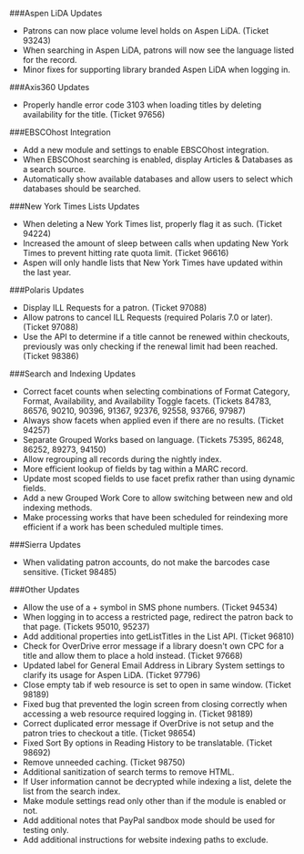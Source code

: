 ###Aspen LiDA Updates
- Patrons can now place volume level holds on Aspen LiDA. (Ticket 93243)
- When searching in Aspen LiDA, patrons will now see the language listed for the record.
- Minor fixes for supporting library branded Aspen LiDA when logging in.

###Axis360 Updates
- Properly handle error code 3103 when loading titles by deleting availability for the title. (Ticket 97656)

###EBSCOhost Integration
- Add a new module and settings to enable EBSCOhost integration. 
- When EBSCOhost searching is enabled, display Articles & Databases as a search source. 
- Automatically show available databases and allow users to select which databases should be searched. 

###New York Times Lists Updates
- When deleting a New York Times list, properly flag it as such. (Ticket 94224)
- Increased the amount of sleep between calls when updating New York Times to prevent hitting rate quota limit. (Ticket 96616)
- Aspen will only handle lists that New York Times have updated within the last year.

###Polaris Updates
- Display ILL Requests for a patron. (Ticket 97088)
- Allow patrons to cancel ILL Requests (required Polaris 7.0 or later). (Ticket 97088) 
- Use the API to determine if a title cannot be renewed within checkouts, previously was only checking if the renewal limit had been reached. (Ticket 98386)

###Search and Indexing Updates
- Correct facet counts when selecting combinations of Format Category, Format, Availability, and Availability Toggle facets. (Tickets 84783, 86576, 90210, 90396, 91367, 92376, 92558, 93766, 97987)
- Always show facets when applied even if there are no results. (Ticket 94257)
- Separate Grouped Works based on language. (Tickets 75395, 86248, 86252, 89273, 94150)
- Allow regrouping all records during the nightly index. 
- More efficient lookup of fields by tag within a MARC record.
- Update most scoped fields to use facet prefix rather than using dynamic fields. 
- Add a new Grouped Work Core to allow switching between new and old indexing methods.
- Make processing works that have been scheduled for reindexing more efficient if a work has been scheduled multiple times. 

###Sierra Updates
- When validating patron accounts, do not make the barcodes case sensitive. (Ticket 98485)

###Other Updates
- Allow the use of a + symbol in SMS phone numbers. (Ticket 94534)
- When logging in to access a restricted page, redirect the patron back to that page. (Tickets 95010, 95237)
- Add additional properties into getListTitles in the List API. (Ticket 96810)
- Check for OverDrive error message if a library doesn't own CPC for a title and allow them to place a hold instead. (Ticket 97668)
- Updated label for General Email Address in Library System settings to clarify its usage for Aspen LiDA. (Ticket 97796)
- Close empty tab if web resource is set to open in same window. (Ticket 98189)
- Fixed bug that prevented the login screen from closing correctly when accessing a web resource required logging in. (Ticket 98189)
- Correct duplicated error message if OverDrive is not setup and the patron tries to checkout a title. (Ticket 98654)
- Fixed Sort By options in Reading History to be translatable. (Ticket 98692)
- Remove unneeded caching. (Ticket 98750)
- Additional sanitization of search terms to remove HTML. 
- If User information cannot be decrypted while indexing a list, delete the list from the search index. 
- Make module settings read only other than if the module is enabled or not.
- Add additional notes that PayPal sandbox mode should be used for testing only.
- Add additional instructions for website indexing paths to exclude. 
